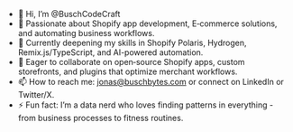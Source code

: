 - 👋 Hi, I’m @BuschCodeCraft
- 👀 Passionate about Shopify app development, E‑commerce solutions, and automating business workflows.  
- 🌱 Currently deepening my skills in Shopify Polaris, Hydrogen, Remix.js/TypeScript, and AI-powered automation.  
- 💞️ Eager to collaborate on open‑source Shopify apps, custom storefronts, and plugins that optimize merchant workflows.  
- 📫 How to reach me: jonas@buschbytes.com or connect on LinkedIn or Twitter/X.
- ⚡ Fun fact: I’m a data nerd who loves finding patterns in everything - from business processes to fitness routines.

<!---
BuschCodeCraft/BuschCodeCraft is a ✨ special ✨ repository because its `README.md` (this file) appears on your GitHub profile.
You can click the Preview link to take a look at your changes.
--->
